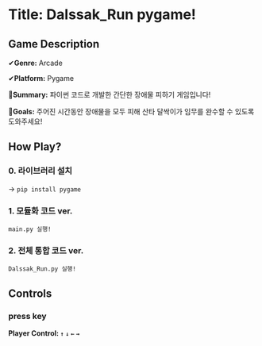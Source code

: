 # Title: Dalssak_Run pygame!
## Game Description
✔**Genre:** Arcade

✔**Platform:** Pygame

📄**Summary:** 파이썬 코드로 개발한 간단한 장애물 피하기 게임입니다!

🎯**Goals:** 주어진 시간동안 장애물을 모두 피해 산타 달싹이가 임무를 완수할 수 있도록 도와주세요! 
## How Play?
### 0. 라이브러리 설치 
-> `pip install pygame`
### 1. 모듈화 코드 ver.
`main.py 실행!`
### 2. 전체 통합 코드 ver.
`Dalssak_Run.py 실행!` 
## Controls
### press key 
**Player Control: `↑` `↓` `←` `→`**

